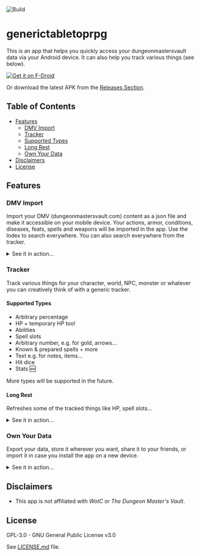 ![Build](https://github.com/feko006/generictabletoprpg/actions/workflows/build-and-test.yml/badge.svg)

# generictabletoprpg

This is an app that helps you quickly access your dungeonmastersvault data via your Android device.
It can also help you track various things (see below).

[<img src="https://fdroid.gitlab.io/artwork/badge/get-it-on.png"
     alt="Get it on F-Droid"
     height="80">](https://f-droid.org/packages/com.feko.generictabletoprpg/)

Or download the latest APK from the [Releases Section](https://github.com/feko006/generictabletoprpg/releases/latest).

## Table of Contents

- [Features](#features)
	- [DMV Import](#dmv-import)
	- [Tracker](#tracker)
	- [Supported Types](#supported-types)
	- [Long Rest](#long-rest)
	- [Own Your Data](#own-your-data)
- [Disclaimers](#disclaimers)
- [License](#license)

## Features

### DMV Import

Import your DMV (dungeonmastersvault.com) content as a json file and make it accessible on your
mobile device.
Your actions, armor, conditions, diseases, feats, spells and weapons will be imported in the app.
Use the Index to search everywhere. You can also search everywhere from the tracker.

<details>
    <summary>See it in action...</summary>
	<img src="readme-assets/dmv-import-showcase.gif" height="500" style="border-radius: 20px;" />
</details>

### Tracker

Track various things for your character, world, NPC, monster or whatever you can creatively think of
with a generic tracker.

#### Supported Types

- Arbitrary percentage
- HP + temporary HP too!
- Abilities
- Spell slots
- Arbitrary number, e.g. for gold, arrows...
- Known & prepared spells + more
- Text e.g. for notes, items...
- Hit dice
- Stats :new:

More types will be supported in the future.

#### Long Rest

Refreshes some of the tracked things like HP, spell slots...

<details>
    <summary>See it in action...</summary>
	<img src="readme-assets/long-rest-showcase.gif" height="500" style="border-radius: 20px;" />
</details>

### Own Your Data

Export your data, store it wherever you want, share it to your friends, or import it in case you
install the app on a new device.

<details>
    <summary>See it in action...</summary>
	<img src="readme-assets/export-import-showcase.gif" height="500" style="border-radius: 20px;" />
</details>

## Disclaimers

- This app is not affiliated with *WotC* or *The Dungeon Master's Vault*.

## License

GPL-3.0 - GNU General Public License v3.0

See [LICENSE.md](LICENSE.md) file.
